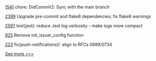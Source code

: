 
[1541](https://github.com/hyperledger/aries-framework-javascript/pull/1541) chore: DidCommV2: Sync with the main branch

[2399](https://github.com/hyperledger/aries-cloudagent-python/pull/2399) Upgrade pre-commit and flake8 dependencies; fix flake8 warnings

[2597](https://github.com/hyperledger/cacti/pull/2597) test(jest): reduce Jest log verbosity - make logs more compact

[925](https://github.com/hyperledger/aries-vcx/pull/925) Remove init_issuer_config function

[223](https://github.com/hyperledger/aries-framework-javascript-ext/pull/223) fix(push-notifications)!: align to RFCs 0699/0734


[See more >>>](https://start-here.hyperledger.org/pull-requests)
